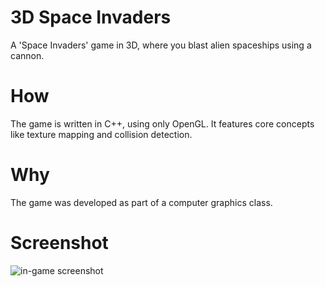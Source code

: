 3D Space Invaders
=================

A 'Space Invaders' game in 3D, where you blast alien spaceships using a cannon.

How
===

The game is written in C++, using only OpenGL. It features core concepts like texture mapping and collision detection.

Why
===

The game was developed as part of a computer graphics class.

Screenshot
==========

![in-game screenshot](http://s33.postimg.org/s8cq9y5nz/Screenshot_from_2016_05_31_23_31_55.png)
